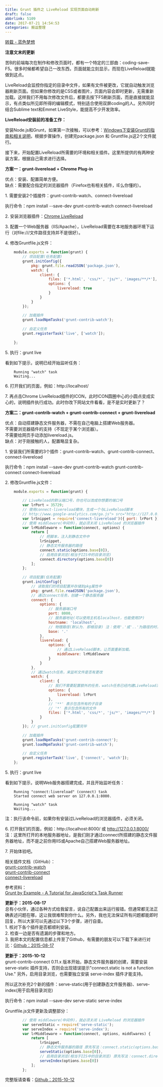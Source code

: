 ```yaml
---
title: Grunt 插件之 LiveReload 实现页面自动刷新
draft: false
abbrlink: 5109
date: 2017-07-21 14:54:53
categories: 搬运整理
---
```




[转载 - 蓝色梦想](http://www.bluesdream.com/blog/grunt-plugin-livereload-wysiwyg-editor.html "Permalink to Grunt插件之LiveReload 实现页面自动刷新，所见即所得编辑 | 蓝色梦想")

**注意文末的更新**

苦B的前端每次在制作和修改页面时，都有一个特定的三部曲：coding-save-F5。很多时候都希望自己一改东西，页面就能立刻显示，而现在LiveReload就能做到这点。

LiveReload会监控你指定的目录中文件，如果有文件被更改，它就自动触发浏览器刷新页面。但如果你修改的是CSS或者图片，页面内容会即时更新，无需重新加载。这样我们不用每次修改文件后，都要去按下F5刷新页面，而是直接就能显示，有点类似所见即所得的编辑模式，特别适合使用双屏coding的人。另外同时结合Sublime text和Emmet LiveStyle，能提高不少开发效率。

<!-- more -->

**LiveReload安装前的准备工作：**

安装Node.js和Grunt，如果第一次接触，可以参考：[Windows下安装Grunt的指南和相关说明][1]，根据步骤操作，创建完package.json 和 Gruntfile.js这2个文件就行。

接下来，开始配置LiveReload所需要的环境和相关插件。这里所提供的有两种安装方案，根据自己需求进行选择。

**方案一：grunt-livereload + Chrome Plug-in**

优点：安装、配置简单方便。  
缺点：需要配合指定的浏览器插件（Firefox也有相关插件，IE么你懂的）。

1\. 需要安装2个插接件：grunt-contrib-watch、connect-livereload

执行命令：npm install --save-dev grunt-contrib-watch connect-livereload

2\. 安装浏览器插件：[Chrome LiveReload][2]

3\. 配置一个Web服务器（IIS/Apache），LiveReload需要在本地服务器环境下运行（对file:///文件路径支持并不是很好）。

4\. 修改Gruntfile.js文件：    
```javascript
    module.exports = function(grunt) {
        // 项目配置(任务配置)
        grunt.initConfig({
            pkg: grunt.file.readJSON('package.json'),
            watch: {
                client: {
                    files: ['*.html', 'css/*', 'js/*', 'images/**/*'],
                    options: {
                        livereload: true
                    }
                }
            }
        });
    
        // 加载插件
        grunt.loadNpmTasks('grunt-contrib-watch');
    
        // 自定义任务
        grunt.registerTask('live', ['watch']);
    
    };
```

5\. 执行：grunt live

看到如下提示，说明已经开始监听任务：  
```
    Running "watch" task  
    Waiting...
```

6\. 打开我们的页面，例如：http://localhost/

7\. 再点击Chrome LiveReload插件的ICON，此时ICON圆圈中心的小圆点变成实心的，说明插件执行成功。此时你改下网站文件看看，是不是实时更新了？

**方案二：grunt-contrib-watch + grunt-contrib-connect + grunt-livereload**

优点：自动搭建静态文件服务器，不需在自己电脑上搭建Web服务器。  
不需要浏览器插件的支持（不现定于某个浏览器）。  
不需要给网页手动添加livereload.js。  
缺点：对于刚接触的人，配置略显复杂。

1\. 安装我们所需要的3个插件：grunt-contrib-watch、grunt-contrib-connect、connect-livereload

执行命令：npm install --save-dev grunt-contrib-watch grunt-contrib-connect connect-livereload

2\. 修改Gruntfile.js文件：
```javascript
    module.exports = function(grunt) {
    
        // LiveReload的默认端口号，你也可以改成你想要的端口号
        var lrPort = 35729;
        // 使用connect-livereload模块，生成一个与LiveReload脚本
        // http://www.google-analytics.com/ga.js"> src="http://127.0.0.1:35729/livereload.js?snipver=1" type="text/javascript">
        var lrSnippet = require('connect-livereload')({ port: lrPort });
        // 使用 middleware(中间件)，就必须关闭 LiveReload 的浏览器插件
        var lrMiddleware = function(connect, options) {
            return [
                // 把脚本，注入到静态文件中
                lrSnippet,
                // 静态文件服务器的路径
                connect.static(options.base[0]),
                // 启用目录浏览(相当于IIS中的目录浏览)
                connect.directory(options.base[0])
            ];
        };
    
        // 项目配置(任务配置)
        grunt.initConfig({
            // 读取我们的项目配置并存储到pkg属性中
            pkg: grunt.file.readJSON('package.json'),
            // 通过connect任务，创建一个静态服务器
            connect: {
                options: {
                    // 服务器端口号
                    port: 8000,
                    // 服务器地址(可以使用主机名localhost，也能使用IP)
                    hostname: 'localhost',
                    // 物理路径(默认为. 即根目录) 注：使用'.'或'..'为路径的时，可能会返回403 Forbidden. 此时将该值改为相对路径 如：/grunt/reloard。
                    base: '.'
                },
                livereload: {
                    options: {
                        // 通过LiveReload脚本，让页面重新加载。
                        middleware: lrMiddleware
                    }
                }
            },
            // 通过watch任务，来监听文件是否有更改
            watch: {
                client: {
                    // 我们不需要配置额外的任务，watch任务已经内建LiveReload浏览器刷新的代码片段。
                    options: {
                        livereload: lrPort
                    },
                    // '**' 表示包含所有的子目录
                    // '*' 表示包含所有的文件
                    files: ['*.html', 'css/*', 'js/*', 'images/**/*']
                }
            }
        }); // grunt.initConfig配置完毕
    
        // 加载插件
        grunt.loadNpmTasks('grunt-contrib-connect');
        grunt.loadNpmTasks('grunt-contrib-watch');
    
        // 自定义任务
        grunt.registerTask('live', ['connect', 'watch']);
    };
```

5\. 执行：grunt live

看到如下提示，说明Web服务器搭建完成，并且开始监听任务：  
```
    Running "connect:livereload" (connect) task  
    Started connect web server on 127.0.0.1:8000.
    
    Running "watch" task  
    Waiting...
```
注：执行该命令前，如果你有安装过LiveReload的浏览器插件，必须关闭。

6\. 打开我们的页面，例如：http://localhost:8000/ 或 http://127.0.0.1:8000/  
注：这里所打开的本地服务器地址，是我们刚才通过connect所搭建的静态文件服务器地址，而不是之前你用IIS或Apache自己搭建Web服务器地址。

7\. 开始体验吧。

相关插件文档（GitHub）：  
[grunt-contrib-watch][3]  
[grunt-contrib-connect][4]  
[connect-livereload][5]

参考资料：  
[Grunt by Example - A Tutorial for JavaScript's Task Runner][6]

**更新于：2015-08-17**  
总有小伙伴，通过各种方式给我留言，说自己配置出来运行报错。但通常都无法正确表述问题在哪，这让我很难帮到你什么。另外，我也无法保证所有问题都能即时回复，所以大家可以先通过以下3个步骤，进行自查。  
1\. 核对下各个插件是否都顺利安装。  
2\. 检查一边是否有遗漏的步骤和地方。  
3\. 我把本文的配置信息都上传至了Github，有需要的朋友可以下载下来进行对比：[Github：2015-08-17][7]

**更新于：2015-10-12**  
grunt-contrib-connect 0.11.x 版本开始，静态文件服务器的创建，需要安装 serve-static 插件支持，否则会出现错误提示"connect.static is not a function Use." 另外，启用目录浏览，也需要独立安装 serve-index 插件才能支持。

所以这次补充2个新的插件：serve-static(用于创建静态文件服务器)、serve-index(用于启用目录浏览)

执行命令：npm install --save-dev serve-static serve-index

Gruntfile.js文件更新及调整部分：
```javascript
        // 使用 middleware(中间件)，就必须关闭 LiveReload 的浏览器插件
        var serveStatic = require('serve-static');
        var serveIndex = require('serve-index');
        var lrMiddleware = function(connect, options, middlwares) {
            return [
                lrSnippet,
                // 静态文件服务器的路径 原先写法：connect.static(options.base[0])
                serveStatic(options.base[0]),
                // 启用目录浏览(相当于IIS中的目录浏览) 原先写法：connect.directory(options.base[0])
                serveIndex(options.base[0])
            ];
        };
```

完整版请查看：[Github：2015-10-12][8]

[1]: http://www.bluesdream.com/blog/windows-installs-the-grunt-and-instructions.html
[2]: https://chrome.google.com/webstore/detail/livereload/jnihajbhpnppcggbcgedagnkighmdlei
[3]: https://github.com/gruntjs/grunt-contrib-watch
[4]: https://github.com/gruntjs/grunt-contrib-connect
[5]: https://github.com/intesso/connect-livereload
[6]: http://www.brianchu.com/blog/2013/07/11/grunt-by-example-a-tutorial-for-javascripts-task-runner/
[7]: https://github.com/zhonglimh/Grunt-LiveReload/tree/2caa3b75e6c58218e4d609736f69e48766fb9c15 "Github"
[8]: https://github.com/zhonglimh/Grunt-LiveReload "Github"